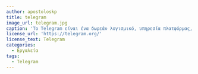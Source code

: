 ```yaml
---
author: apostoloskp
title: telegram
image_url: telegram.jpg
caption: 'Το Telegram είναι ένα δωρεάν λογισμικό, υπηρεσία πλατφόρμας, λογισμικό ανταλλαγής άμεσων μηνυμάτων που βασίζεται σε σύννεφο και εφαρμογή. Η υπηρεσία παρέχει επίσης κρυπτογραφημένη κλήση βίντεο από άκρο σε άκρο, VoIP, κοινή χρήση αρχείων και πολλές άλλες δυνατότητες.'
license_url: 'https://telegram.org/'
license_text: Telegram
categories:
  - Εργαλεία
tags:
  - Telegram
---
```

